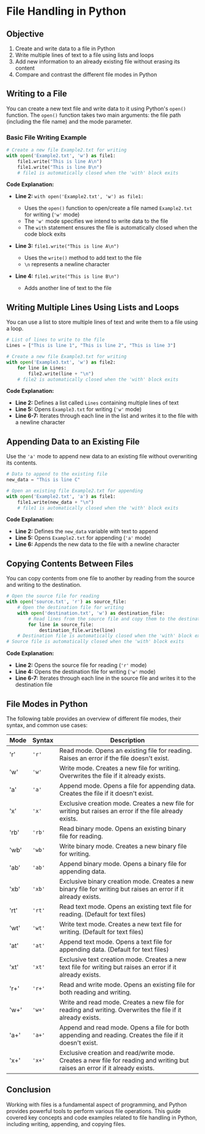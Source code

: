 # File Handling in Python

## Objective
1. Create and write data to a file in Python
2. Write multiple lines of text to a file using lists and loops
3. Add new information to an already existing file without erasing its content
4. Compare and contrast the different file modes in Python

## Writing to a File

You can create a new text file and write data to it using Python's `open()` function. The `open()` function takes two main arguments: the file path (including the file name) and the mode parameter.

### Basic File Writing Example

```python
# Create a new file Example2.txt for writing
with open('Example2.txt', 'w') as file1:
    file1.write("This is line A\n")
    file1.write("This is line B\n")
    # file1 is automatically closed when the 'with' block exits
```

**Code Explanation:**
- **Line 2:** `with open('Example2.txt', 'w') as file1:`
  - Uses the `open()` function to open/create a file named `Example2.txt` for writing (`'w'` mode)
  - The `'w'` mode specifies we intend to write data to the file
  - The `with` statement ensures the file is automatically closed when the code block exits

- **Line 3:** `file1.write("This is line A\n")`
  - Uses the `write()` method to add text to the file
  - `\n` represents a newline character

- **Line 4:** `file1.write("This is line B\n")`
  - Adds another line of text to the file

## Writing Multiple Lines Using Lists and Loops

You can use a list to store multiple lines of text and write them to a file using a loop.

```python
# List of lines to write to the file
Lines = ["This is line 1", "This is line 2", "This is line 3"]

# Create a new file Example3.txt for writing
with open('Example3.txt', 'w') as file2:
    for line in Lines:
        file2.write(line + "\n")
    # file2 is automatically closed when the 'with' block exits
```

**Code Explanation:**
- **Line 2:** Defines a list called `Lines` containing multiple lines of text
- **Line 5:** Opens `Example3.txt` for writing (`'w'` mode)
- **Line 6-7:** Iterates through each line in the list and writes it to the file with a newline character

## Appending Data to an Existing File

Use the `'a'` mode to append new data to an existing file without overwriting its contents.

```python
# Data to append to the existing file
new_data = "This is line C"

# Open an existing file Example2.txt for appending
with open('Example2.txt', 'a') as file1:
    file1.write(new_data + "\n")
    # file1 is automatically closed when the 'with' block exits
```

**Code Explanation:**
- **Line 2:** Defines the `new_data` variable with text to append
- **Line 5:** Opens `Example2.txt` for appending (`'a'` mode)
- **Line 6:** Appends the new data to the file with a newline character

## Copying Contents Between Files

You can copy contents from one file to another by reading from the source and writing to the destination.

```python
# Open the source file for reading
with open('source.txt', 'r') as source_file:
    # Open the destination file for writing
    with open('destination.txt', 'w') as destination_file:
        # Read lines from the source file and copy them to the destination file
        for line in source_file:
            destination_file.write(line)
    # Destination file is automatically closed when the 'with' block exits
# Source file is automatically closed when the 'with' block exits
```

**Code Explanation:**
- **Line 2:** Opens the source file for reading (`'r'` mode)
- **Line 4:** Opens the destination file for writing (`'w'` mode)
- **Line 6-7:** Iterates through each line in the source file and writes it to the destination file

## File Modes in Python

The following table provides an overview of different file modes, their syntax, and common use cases:

| Mode | Syntax | Description |
|------|--------|-------------|
| 'r' | `'r'` | Read mode. Opens an existing file for reading. Raises an error if the file doesn't exist. |
| 'w' | `'w'` | Write mode. Creates a new file for writing. Overwrites the file if it already exists. |
| 'a' | `'a'` | Append mode. Opens a file for appending data. Creates the file if it doesn't exist. |
| 'x' | `'x'` | Exclusive creation mode. Creates a new file for writing but raises an error if the file already exists. |
| 'rb' | `'rb'` | Read binary mode. Opens an existing binary file for reading. |
| 'wb' | `'wb'` | Write binary mode. Creates a new binary file for writing. |
| 'ab' | `'ab'` | Append binary mode. Opens a binary file for appending data. |
| 'xb' | `'xb'` | Exclusive binary creation mode. Creates a new binary file for writing but raises an error if it already exists. |
| 'rt' | `'rt'` | Read text mode. Opens an existing text file for reading. (Default for text files) |
| 'wt' | `'wt'` | Write text mode. Creates a new text file for writing. (Default for text files) |
| 'at' | `'at'` | Append text mode. Opens a text file for appending data. (Default for text files) |
| 'xt' | `'xt'` | Exclusive text creation mode. Creates a new text file for writing but raises an error if it already exists. |
| 'r+' | `'r+'` | Read and write mode. Opens an existing file for both reading and writing. |
| 'w+' | `'w+'` | Write and read mode. Creates a new file for reading and writing. Overwrites the file if it already exists. |
| 'a+' | `'a+'` | Append and read mode. Opens a file for both appending and reading. Creates the file if it doesn't exist. |
| 'x+' | `'x+'` | Exclusive creation and read/write mode. Creates a new file for reading and writing but raises an error if it already exists. |

## Conclusion

Working with files is a fundamental aspect of programming, and Python provides powerful tools to perform various file operations. This guide covered key concepts and code examples related to file handling in Python, including writing, appending, and copying files.
